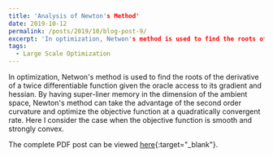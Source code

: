 ```yaml
---
title: 'Analysis of Newton's Method'
date: 2019-10-12
permalink: /posts/2019/10/blog-post-9/
excerpt: 'In optimization, Netwon's method is used to find the roots of the derivative of a twice differentiable function given the oracle access to its gradient and hessian. By having super-liner memory in the dimension of the ambient space, Newton's method can take the advantage of the second order curvature and optimize the objective function at a quadratically convergent rate. Here I consider the case when the objective function is smooth and strongly convex.'
tags:
  - Large Scale Optimization
---
```


In optimization, Netwon's method is used to find the roots of the derivative of a twice differentiable function given the oracle access to its gradient and hessian. By having super-liner memory in the dimension of the ambient space, Newton's method can take the advantage of the second order curvature and optimize the objective function at a quadratically convergent rate. Here I consider the case when the objective function is smooth and strongly convex.

The complete PDF post can be viewed [here](\files\newton.pdf){:target="_blank"}.